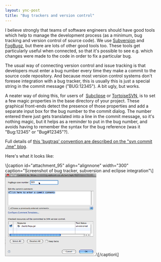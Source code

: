 ```yaml
---
layout: ync-post
title: "Bug trackers and version control"
---
```


I believe strongly that teams of software engineers should have good tools which help to manage the
development process (as a minimum, bug tracking and version control of source code). We use
[Subversion](http://subversion.tigris.org/) and
[FogBugz](http://www.fogcreek.com/FogBUGZ/), but there are lots of other good tools too. These tools
get particularly useful when connected, so that it's possible to see e.g. which changes were made to
the code in order to fix a particular bug.

The usual way of connecting version control and issue
tracking is that developers must enter a bug number every time they make a commit to the source code
repository. And because most version control systems don't foresee integration with a bug tracker,
this is usually this is just a special string in the commit message ("BUG:12345"). A bit ugly, but
works.

A neater way of doing this, for users of  [Subclipse](http://subclipse.tigris.org/) or
[TortoiseSVN](http://tortoisesvn.tigris.org/), is to set a few magic properties in the base
directory of your project. These graphical front-ends detect the presence of those properties and
add a separate input box for the bug number to the commit dialog. The number entered there just gets
translated into a line in the commit message, so it's nothing magic, but it helps as a reminder to
put in the bug number, and avoids having to remember the syntax for the bug reference (was it
"Bug:12345" or "Bug#12345"?).

Full details of
[this 'bugtraq' convention are described on the "svn commit ./me"
blog](http://markphip.blogspot.com/2007/01/integrating-subversion-with-your-issue.html).

Here's
what it looks like:

<p>\[caption id="attachment_95" align="alignnone" width="300" caption="Screenshot
of bug tracker, subversion and eclipse
integration"\]<a
href="/static/2008/07/screenshot.png"><img class="size-medium wp-image-95" title="Screenshot of bug
tracker, subversion and eclipse integration" src="/static/2008/07/screenshot.png" alt="Screenshot of
bug tracker, subversion and eclipse integration" width="300" height="272" /></a>\[/caption\]</p>
